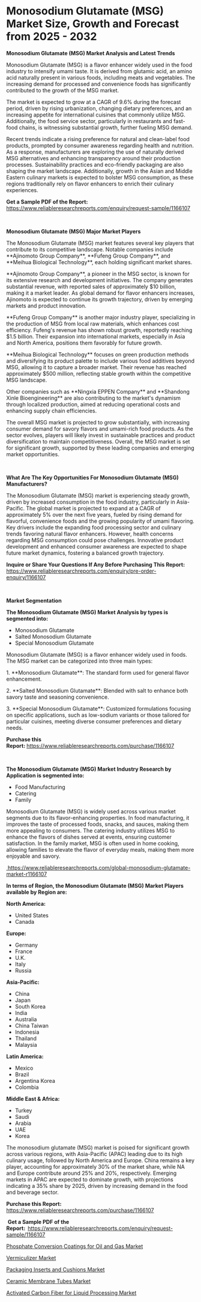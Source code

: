 <p><h1>Monosodium Glutamate (MSG) Market Size, Growth and Forecast from 2025 - 2032</h1></p><p><strong>Monosodium Glutamate (MSG) Market Analysis and Latest Trends</strong></p>
<p><p>Monosodium Glutamate (MSG) is a flavor enhancer widely used in the food industry to intensify umami taste. It is derived from glutamic acid, an amino acid naturally present in various foods, including meats and vegetables. The increasing demand for processed and convenience foods has significantly contributed to the growth of the MSG market. </p><p>The market is expected to grow at a CAGR of 9.6% during the forecast period, driven by rising urbanization, changing dietary preferences, and an increasing appetite for international cuisines that commonly utilize MSG. Additionally, the food service sector, particularly in restaurants and fast-food chains, is witnessing substantial growth, further fueling MSG demand. </p><p>Recent trends indicate a rising preference for natural and clean-label food products, prompted by consumer awareness regarding health and nutrition. As a response, manufacturers are exploring the use of naturally derived MSG alternatives and enhancing transparency around their production processes. Sustainability practices and eco-friendly packaging are also shaping the market landscape. Additionally, growth in the Asian and Middle Eastern culinary markets is expected to bolster MSG consumption, as these regions traditionally rely on flavor enhancers to enrich their culinary experiences.</p></p>
<p><strong>Get a Sample PDF of the Report:&nbsp;</strong> <a href="https://www.reliableresearchreports.com/enquiry/request-sample/1166107?utm_campaign=40&utm_medium=2&utm_source=Github&utm_content=ia&utm_term=03042025&utm_id=monosodium-glutamate-msg">https://www.reliableresearchreports.com/enquiry/request-sample/1166107</a></p>
<p>&nbsp;</p>
<p><strong>Monosodium Glutamate (MSG) Major Market Players</strong></p>
<p><p>The Monosodium Glutamate (MSG) market features several key players that contribute to its competitive landscape. Notable companies include **Ajinomoto Group Company**, **Fufeng Group Company**, and **Meihua Biological Technology**, each holding significant market shares.</p><p>**Ajinomoto Group Company**, a pioneer in the MSG sector, is known for its extensive research and development initiatives. The company generates substantial revenue, with reported sales of approximately $10 billion, making it a market leader. As global demand for flavor enhancers increases, Ajinomoto is expected to continue its growth trajectory, driven by emerging markets and product innovation.</p><p>**Fufeng Group Company** is another major industry player, specializing in the production of MSG from local raw materials, which enhances cost efficiency. Fufeng's revenue has shown robust growth, reportedly reaching $1.5 billion. Their expansion into international markets, especially in Asia and North America, positions them favorably for future growth.</p><p>**Meihua Biological Technology** focuses on green production methods and diversifying its product palette to include various food additives beyond MSG, allowing it to capture a broader market. Their revenue has reached approximately $500 million, reflecting stable growth within the competitive MSG landscape.</p><p>Other companies such as **Ningxia EPPEN Company** and **Shandong Xinle Bioengineering** are also contributing to the market's dynamism through localized production, aimed at reducing operational costs and enhancing supply chain efficiencies.</p><p>The overall MSG market is projected to grow substantially, with increasing consumer demand for savory flavors and umami-rich food products. As the sector evolves, players will likely invest in sustainable practices and product diversification to maintain competitiveness. Overall, the MSG market is set for significant growth, supported by these leading companies and emerging market opportunities.</p></p>
<p>&nbsp;</p>
<p><strong>What Are The Key Opportunities For Monosodium Glutamate (MSG) Manufacturers?</strong></p>
<p><p>The Monosodium Glutamate (MSG) market is experiencing steady growth, driven by increased consumption in the food industry, particularly in Asia-Pacific. The global market is projected to expand at a CAGR of approximately 5% over the next five years, fueled by rising demand for flavorful, convenience foods and the growing popularity of umami flavoring. Key drivers include the expanding food processing sector and culinary trends favoring natural flavor enhancers. However, health concerns regarding MSG consumption could pose challenges. Innovative product development and enhanced consumer awareness are expected to shape future market dynamics, fostering a balanced growth trajectory.</p></p>
<p><strong>Inquire or Share Your Questions If Any Before Purchasing This Report:</strong> <a href="https://www.reliableresearchreports.com/enquiry/pre-order-enquiry/1166107?utm_campaign=40&utm_medium=2&utm_source=Github&utm_content=ia&utm_term=03042025&utm_id=monosodium-glutamate-msg">https://www.reliableresearchreports.com/enquiry/pre-order-enquiry/1166107</a></p>
<p>&nbsp;</p>
<p><strong>Market Segmentation</strong></p>
<p><strong>The Monosodium Glutamate (MSG) Market Analysis by types is segmented into:</strong></p>
<p><ul><li>Monosodium Glutamate</li><li>Salted Monosodium Glutamate</li><li>Special Monosodium Glutamate</li></ul></p>
<p><p>Monosodium Glutamate (MSG) is a flavor enhancer widely used in foods. The MSG market can be categorized into three main types: </p><p>1. **Monosodium Glutamate**: The standard form used for general flavor enhancement.</p><p>2. **Salted Monosodium Glutamate**: Blended with salt to enhance both savory taste and seasoning convenience.</p><p>3. **Special Monosodium Glutamate**: Customized formulations focusing on specific applications, such as low-sodium variants or those tailored for particular cuisines, meeting diverse consumer preferences and dietary needs.</p></p>
<p><strong>Purchase this Report:&nbsp;</strong><a href="https://www.reliableresearchreports.com/purchase/1166107?utm_campaign=40&utm_medium=2&utm_source=Github&utm_content=ia&utm_term=03042025&utm_id=monosodium-glutamate-msg">https://www.reliableresearchreports.com/purchase/1166107</a></p>
<p>&nbsp;</p>
<p><strong>The Monosodium Glutamate (MSG) Market Industry Research by Application is segmented into:</strong></p>
<p><ul><li>Food Manufacturing</li><li>Catering</li><li>Family</li></ul></p>
<p><p>Monosodium Glutamate (MSG) is widely used across various market segments due to its flavor-enhancing properties. In food manufacturing, it improves the taste of processed foods, snacks, and sauces, making them more appealing to consumers. The catering industry utilizes MSG to enhance the flavors of dishes served at events, ensuring customer satisfaction. In the family market, MSG is often used in home cooking, allowing families to elevate the flavor of everyday meals, making them more enjoyable and savory.</p></p>
<p><a href="https://www.reliableresearchreports.com/global-monosodium-glutamate-market-r1166107?utm_campaign=40&utm_medium=2&utm_source=Github&utm_content=ia&utm_term=03042025&utm_id=monosodium-glutamate-msg">&nbsp;https://www.reliableresearchreports.com/global-monosodium-glutamate-market-r1166107</a></p>
<p><strong>In terms of Region, the Monosodium Glutamate (MSG) Market Players available by Region are:</strong></p>
<p>
    <p> <strong> North America: </strong>
        <ul>
            <li>United States</li>
            <li>Canada</li>
        </ul>
        </p> 
    <p> <strong> Europe: </strong>
        <ul>
            <li>Germany</li>
            <li>France</li>
            <li>U.K.</li>
            <li>Italy</li>
            <li>Russia</li>
        </ul>
        </p> 
    <p> <strong> Asia-Pacific: </strong>
        <ul>
            <li>China</li>
            <li>Japan</li>
            <li>South Korea</li>
            <li>India</li>
            <li>Australia</li>
            <li>China Taiwan</li>
            <li>Indonesia</li>
            <li>Thailand</li>
            <li>Malaysia</li>
        </ul>
        </p> 
    <p> <strong> Latin America: </strong>
        <ul>
            <li>Mexico</li>
            <li>Brazil</li>
            <li>Argentina Korea</li>
            <li>Colombia</li>
        </ul>
        </p> 
    <p> <strong> Middle East & Africa: </strong>
        <ul>
            <li>Turkey</li>
            <li>Saudi</li>
            <li>Arabia</li>
            <li>UAE</li>
            <li>Korea</li>
        </ul>
    </p>
    </p>
<p><p>The monosodium glutamate (MSG) market is poised for significant growth across various regions, with Asia-Pacific (APAC) leading due to its high culinary usage, followed by North America and Europe. China remains a key player, accounting for approximately 30% of the market share, while NA and Europe contribute around 25% and 20%, respectively. Emerging markets in APAC are expected to dominate growth, with projections indicating a 35% share by 2025, driven by increasing demand in the food and beverage sector.</p></p>
<p><strong>Purchase this Report: </strong><a href="https://www.reliableresearchreports.com/purchase/1166107?utm_campaign=40&utm_medium=2&utm_source=Github&utm_content=ia&utm_term=03042025&utm_id=monosodium-glutamate-msg">https://www.reliableresearchreports.com/purchase/1166107</a></p>
<p>&nbsp;<strong>Get a Sample PDF of the Report:&nbsp;&nbsp;</strong><a href="https://www.reliableresearchreports.com/enquiry/request-sample/1166107?utm_campaign=40&utm_medium=2&utm_source=Github&utm_content=ia&utm_term=03042025&utm_id=monosodium-glutamate-msg">https://www.reliableresearchreports.com/enquiry/request-sample/1166107</a></p>
<p><strong></strong></p>
<p><p><a href="https://github.com/muoioconzej8/Market-Research-Report-List-1/blob/main/phosphate-conversion-coatings-for-oil-and-gas-market.md?utm_campaign=40&utm_medium=2&utm_source=Github&utm_content=ia&utm_term=03042025&utm_id=monosodium-glutamate-msg">Phosphate Conversion Coatings for Oil and Gas Market</a></p><p><a href="https://github.com/kuciakkukalo/Market-Research-Report-List-1/blob/main/vermiculizer-market.md?utm_campaign=40&utm_medium=2&utm_source=Github&utm_content=ia&utm_term=03042025&utm_id=monosodium-glutamate-msg">Vermiculizer Market</a></p><p><a href="https://github.com/obajimlaweh59/Market-Research-Report-List-1/blob/main/packaging-inserts-and-cushions-market.md?utm_campaign=40&utm_medium=2&utm_source=Github&utm_content=ia&utm_term=03042025&utm_id=monosodium-glutamate-msg">Packaging Inserts and Cushions Market</a></p><p><a href="https://github.com/botocniveda/Market-Research-Report-List-1/blob/main/ceramic-membrane-tubes-market.md?utm_campaign=40&utm_medium=2&utm_source=Github&utm_content=ia&utm_term=03042025&utm_id=monosodium-glutamate-msg">Ceramic Membrane Tubes Market</a></p><p><a href="https://github.com/cordaysamaya/Market-Research-Report-List-1/blob/main/activated-carbon-fiber-for-liquid-processing-market.md?utm_campaign=40&utm_medium=2&utm_source=Github&utm_content=ia&utm_term=03042025&utm_id=monosodium-glutamate-msg">Activated Carbon Fiber for Liquid Processing Market</a></p></p>